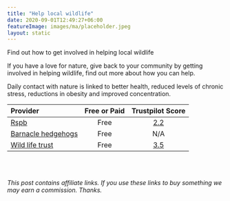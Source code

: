 ```yaml
---
title: "Help local wildlife"
date: 2020-09-01T12:49:27+06:00
featureImage: images/ma/placeholder.jpeg
layout: static
---
```


Find out how to get involved in helping local wildlife

If you have a love for nature, give back to your community by getting involved in helping wildlife, find out more about how you can help.

Daily contact with nature is linked to better health, reduced levels of chronic stress, reductions in obesity and improved concentration. 

| Provider      | Free or Paid  |  Trustpilot Score  |
| :-----------          | :--------------:      |  :--------------:         |
| [Rspb](https://www.rspb.org.uk/birds-and-wildlife/natures-home-magazine/birds-and-wildlife-articles/food-chains/wildlife-habitats/) | Free | [2.2](https://uk.trustpilot.com/review/www.rspb.org.uk) | 
| [Barnacle hedgehogs](https://www.barnaclehedgehogs.co.uk/fostering.html) | Free | N/A
| [Wild life trust](https://www.wildlifetrusts.org/cy/actions) | Free | [3.5](https://uk.trustpilot.com/review/www.wildlifetrusts.org) | 
  

<br/><br/>

*This post contains affiliate links. If you use these links to buy something we may
earn a commission. Thanks.*






